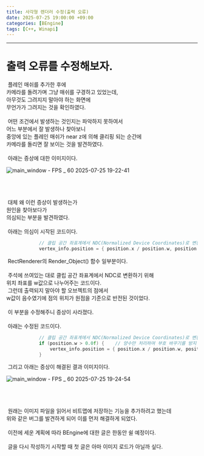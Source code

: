 ```yaml
---
title: 사각형 렌더러 수정(출력 오류)
date: 2025-07-25 19:00:00 +09:00
categories: [BEngine]
tags: [C++, Winapi]
---
```


---
# 출력 오류를 수정해보자.
&nbsp;플레인 매쉬를 추가한 후에<br>
카메라를 돌려가며 그냥 매쉬를 구경하고 있었는데,<br>
아무것도 그려지지 말아야 하는 화면에<br>
무언가가 그려지는 것을 확인하였다.<br>
<br>&nbsp;어떤 조건에서 발생하는 것인지는 파악하지 못하여서<br>
어느 부분에서 잘 발생하나 찾아보니<br>
중앙에 있는 플레인 매쉬가 near z에 의해 클리핑 되는 순간에<br>
카메라를 돌리면 잘 보이는 것을 발견하였다.<br>
<br>&nbsp;아래는 증상에 대한 이미지이다.

![main_window - FPS _ 60 2025-07-25 19-22-41](https://github.com/user-attachments/assets/88548556-0b5d-40c4-8ef3-4aeae631696d)

<br><br><br>&nbsp;대체 왜 이런 증상이 발생하는가<br>
원인을 찾아보다가<br>
의심되는 부분을 발견하였다.<br>
<br>&nbsp;아래는 의심이 시작된 코드이다.

```cpp
			// 클립 공간 좌표계에서 NDC(Normalized Device Coordinates)로 변환
			vertex_info.position = { position.x / position.w, position.y / position.w , position.z / position.w };
```

&nbsp;RectRenderer의 Render_Object() 함수 일부분이다.<br>
<br>&nbsp;주석에 쓰여있는 대로 클립 공간 좌표계에서 NDC로 변환하기 위해<br>
위치 좌표를 w값으로 나누어주는 코드이다.
<br>&nbsp;그런데 출력되지 말아야 할 오브젝트의 점에서<br>
w값이 음수였기에 점의 위치가 원점을 기준으로 반전된 것이었다.<br>
<br>&nbsp;이 부분을 수정해주니 증상이 사라졌다.<br>
<br>&nbsp;아래는 수정된 코드이다.

```cpp
			// 클립 공간 좌표계에서 NDC(Normalized Device Coordinates)로 변환
			if (position.w > 0.0f) {	// 양수만 처리하여 부호 바꾸기를 방지
				vertex_info.position = { position.x / position.w, position.y / position.w , position.z / position.w };
			}
```

&nbsp;그리고 아래는 증상이 해결된 결과 이미지이다.

![main_window - FPS _ 60 2025-07-25 19-24-54](https://github.com/user-attachments/assets/08800ed7-88d0-4be9-b348-fcf34096987c)

<br><br><br>&nbsp;원래는 이미지 파일을 읽어서 비트맵에 저장하는 기능을 추가하려고 했는데<br>
위와 같은 버그를 발견하게 되어 이를 먼저 해결하게 되었다.<br>
<br>&nbsp;이전에 세운 계획에 따라 BEngine에 대한 글은 한동안 쉴 예정이다.<br>
<br>&nbsp;글을 다시 작성하기 시작할 때 첫 글은 아마 이미지 로드가 아닐까 싶다.
